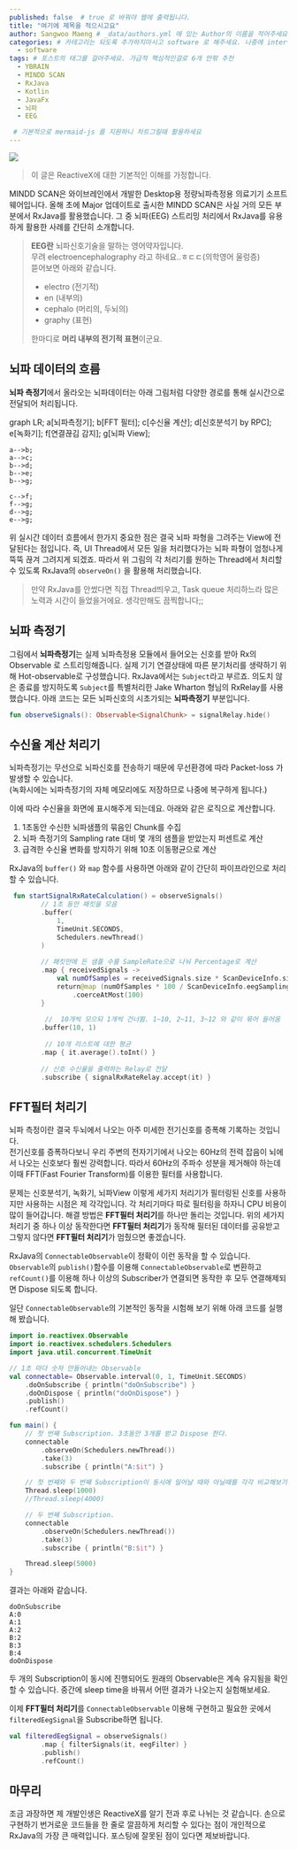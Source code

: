 ```yaml
---
published: false  # true 로 바꿔야 웹에 출력됩니다.
title: "여기에 제목을 적으시고요"
author: Sangwoo Maeng # _data/authors.yml 에 있는 Author의 이름을 적어주세요
categories: # 카테고리는 되도록 추가하지마시고 software 로 해주세요. 나중에 interview, culture, ai 이런식으로 글쓰는 분들이 늘면 추가됩니다.
  - software
tags: # 포스트의 태그를 걸어주세요. 가급적 핵심적인걸로 6개 안팎 추천
  - YBRAIN
  - MINDD SCAN
  - RxJava
  - Kotlin
  - JavaFx  
  - 뇌파
  - EEG

 # 기본적으로 mermaid-js 를 지원하니 차트그릴때 활용하세요 
--- 
```



![](/assets/images/mindd_scan.jpg)

> 이 글은 ReactiveX에 대한 기본적인 이해를 가정합니다.

MINDD SCAN은 와이브레인에서 개발한 Desktop용 정량뇌파측정용 의료기기 소프트웨어입니다.
올해 초에 Major 업데이트로 출시한 MINDD SCAN은 사실 거의 모든 부분에서 RxJava를 활용했습니다.
그 중 뇌파(EEG) 스트리밍 처리에서 RxJava를 유용하게 활용한 사례를 간단히 소개합니다.

> **EEG란** 뇌파신호기술을 말하는 영어약자입니다.  
> 무려 electroencephalography 라고 하네요..ㅎㄷㄷ(의학영어 울렁증)  
> 뜯어보면 아래와 같습니다.
>
> - electro (전기적)
> - en (내부의)
> - cephalo (머리의, 두뇌의)
> - graphy (표현)
>
> 한마디로 **머리 내부의 전기적 표현**이군요.

## 뇌파 데이터의 흐름
**뇌파 측정기**에서 올라오는 뇌파데이터는 아래 그림처럼 다양한 경로를 통해 실시간으로 전달되어 처리됩니다.

<div class="mermaid"> 
graph LR;
    a[뇌파측정기];
    b[FFT 필터];
    c[수신율 계산];
    d[신호분석기 by RPC];
    e[녹화기];
    f[연결끊김 감지];
    g[뇌파 View];

    a-->b;
    a-->c;
    b-->d;
    b-->e;
    b-->g;

    c-->f;
    f-->g;
    d-->g;
    e-->g;
</div>
 
  
위 실시간 데이터 흐름에서 한가지 중요한 점은 결국 뇌파 파형을 그려주는 View에 전달된다는 점입니다.
즉, UI Thread에서 모든 일을 처리했다가는 뇌파 파형이 엄청나게 뚝뚝 끊겨 그려지게 되겠죠.
따라서 위 그림의 각 처리기를 원하는 Thread에서 처리할 수 있도록 RxJava의 `observeOn()` 을 활용해 처리했습니다.

> 만약 RxJava를 안썼다면 직접 Thread띄우고, Task queue 처리하느라 많은 노력과 시간이 들었을거에요. 생각만해도 끔찍합니다;;

## 뇌파 측정기
그림에서 **뇌파측정기**는 실제 뇌파측정용 모듈에서 들어오는 신호를 받아 Rx의 Observable 로 스트리밍해줍니다.
실제 기기 연결상태에 따른 분기처리를 생략하기 위해 Hot-observable로 구성했습니다.
RxJava에서는 `Subject`라고 부르죠. 의도치 않은 종료를 방지하도록 `Subject`를 특별처리한 Jake Wharton 형님의 RxRelay를 사용했습니다.
아래 코드는 모든 뇌파신호의 시초가되는 **뇌파측정기** 부분입니다.

```kotlin
fun observeSignals(): Observable<SignalChunk> = signalRelay.hide()        
```

## 수신율 계산 처리기
뇌파측정기는 무선으로 뇌파신호를 전송하기 때문에 무선환경에 따라 Packet-loss 가 발생할 수 있습니다.  
(녹화시에는 뇌파측정기의 자체 메모리에도 저장하므로 나중에 복구하게 됩니다.)

이에 따라 수신율을 화면에 표시해주게 되는데요. 아래와 같은 로직으로 계산합니다.
1. 1초동안 수신한 뇌파샘플의 묶음인 Chunk를 수집
2. 뇌파 측정기의 Sampling rate 대비 몇 개의 샘플을 받았는지 퍼센트로 계산 
3. 급격한 수신율 변화를 방지하기 위해 10초 이동평균으로 계산

RxJava의 `buffer()` 와 `map` 함수를 사용하면 아래와 같이 간단히 파이프라인으로 처리할 수 있습니다.

```kotlin 
 fun startSignalRxRateCalculation() = observeSignals()
        // 1초 동안 패킷을 모음        
        .buffer(
            1,
            TimeUnit.SECONDS,            
            Schedulers.newThread()
        )
        
        // 패킷안에 든 샘플 수를 SampleRate으로 나눠 Percentage로 계산
        .map { receivedSignals ->
            val numOfSamples = receivedSignals.size * ScanDeviceInfo.signalChunkSize
            return@map (numOfSamples * 100 / ScanDeviceInfo.eegSamplingRateHz)
                .coerceAtMost(100)
        }        
        
         //  10개씩 모으되 1개씩 건너뜀. 1~10, 2~11, 3~12 와 같이 묶어 들어옴
        .buffer(10, 1)  
        
         // 10개 리스트에 대한 평균
        .map { it.average().toInt() }
        
        // 신호 수신율을 출력하는 Relay로 전달
        .subscribe { signalRxRateRelay.accept(it) }  
```

## FFT필터 처리기
뇌파 측정이란 결국 두뇌에서 나오는 아주 미세한 전기신호를 증폭해 기록하는 것입니다.  
전기신호를 증폭하다보니 우리 주변의 전자기기에서 나오는 60Hz의 전력 잡음이 뇌에서 나오는 신호보다 훨씬 강력합니다.
따라서 60Hz의 주파수 성분을 제거해야 하는데 이때 FFT(Fast Fourier Transform)를 이용한 필터를 사용합니다.

문제는 신호분석기, 녹화기, 뇌파View 이렇게 세가지 처리기가 필터링된 신호를 사용하지만 사용하는 시점은 제 각각입니다.
각 처리기마다 따로 필터링을 하자니 CPU 비용이 많이 들어갑니다.
해결 방법은 **FFT필터 처리기**를 하나만 돌리는 것입니다.
위의 세가지 처리기 중 하나 이상 동작한다면 **FFT필터 처리기**가 동작해 필터된 데이터를 공유받고
그렇지 않다면 **FFT필터 처리기**가 멈췄으면 좋겠습니다.

RxJava의 `ConnectableObservable`이 정확이 이런 동작을 할 수 있습니다.
`Observable`의 `publish()`함수를 이용해 `ConnectableObservable`로 변환하고
`refCount()`를 이용해 하나 이상의 Subscriber가 연결되면 동작한 후 모두 연결해제되면 Dispose 되도록 합니다. 

일단 `ConnectableObservable`의 기본적인 동작을 시험해 보기 위해 아래 코드를 실행해 봤습니다.
```kotlin
import io.reactivex.Observable
import io.reactivex.schedulers.Schedulers
import java.util.concurrent.TimeUnit

// 1초 마다 숫자 만들어내는 Observable
val connectable= Observable.interval(0, 1, TimeUnit.SECONDS)
    .doOnSubscribe { println("doOnSubscribe") }
    .doOnDispose { println("doOnDispose") }
    .publish()
    .refCount()

fun main() {
    // 첫 번째 Subscription. 3초동안 3개를 받고 Dispose 한다. 
    connectable
        .observeOn(Schedulers.newThread())
        .take(3)
        .subscribe { println("A:$it") }

    // 첫 번째와 두 번째 Subscription이 동시에 일어날 때와 아닐때를 각각 비교해보기 
    Thread.sleep(1000)
    //Thread.sleep(4000)

    // 두 번째 Subscription. 
    connectable
        .observeOn(Schedulers.newThread())
        .take(3)
        .subscribe { println("B:$it") }

    Thread.sleep(5000)
}
```

결과는 아래와 같습니다.
```
doOnSubscribe
A:0
A:1
A:2
B:2
B:3
B:4
doOnDispose
```

두 개의 Subscription이 동시에 진행되어도 원래의 Observable은 계속 유지됨을 확인할 수 있습니다.
중간에 sleep time을 바꿔서 어떤 결과가 나오는지 실험해보세요.

이제 **FFT필터 처리기**를 `ConnectableObservable` 이용해 구현하고 필요한 곳에서 `filteredEegSignal`을 Subscribe하면 됩니다.

```kotlin
val filteredEegSignal = observeSignals()
        .map { filterSignals(it, eegFilter) }        
        .publish()
        .refCount()        
```

## 마무리
조금 과장하면 제 개발인생은 ReactiveX를 알기 전과 후로 나뉘는 것 같습니다.
손으로 구현하기 번거로운 코드들을 한 줄로 깔끔하게 처리할 수 있다는 점이 개인적으로 RxJava의 가장 큰 매력입니다. 
포스팅에 잘못된 점이 있다면 제보바랍니다.
